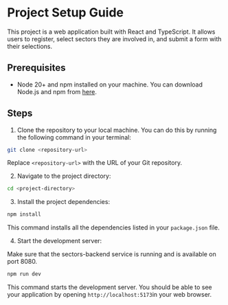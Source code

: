 # Project Setup Guide

This project is a web application built with React and TypeScript. It allows users to register, select sectors they are involved in, and submit a form with their selections.

## Prerequisites

- Node 20+ and npm installed on your machine. You can download Node.js and npm from [here](https://nodejs.org/en/download/).

## Steps

1. Clone the repository to your local machine. You can do this by running the following command in your terminal:

```bash
git clone <repository-url>
```

Replace `<repository-url>` with the URL of your Git repository.

2. Navigate to the project directory:

```bash
cd <project-directory>
```

3. Install the project dependencies:

```bash
npm install
```

This command installs all the dependencies listed in your `package.json` file.

4. Start the development server:

Make sure that the sectors-backend service is running and is available on port 8080.

```bash
npm run dev
```

This command starts the development server. You should be able to see your application by opening `http://localhost:5173`in your web browser.
